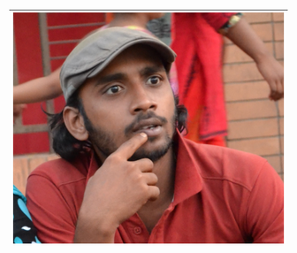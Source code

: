 | ![images/kubernetes-storage.png](images/kubernetes-storage.png) |
| --------------------------------------------------------------- |
